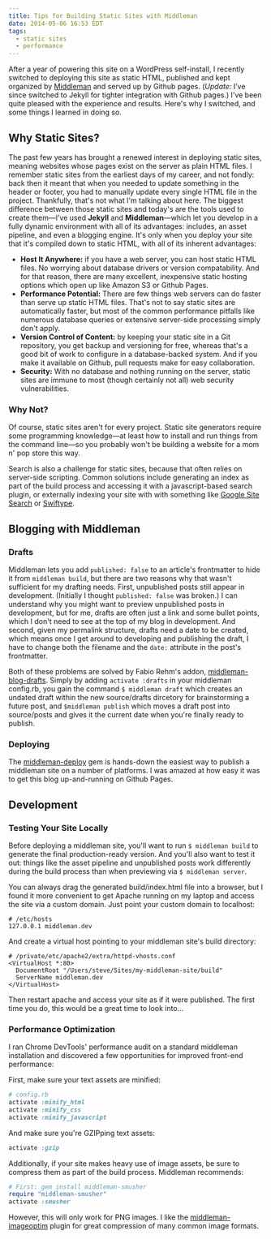 ```yaml
---
title: Tips for Building Static Sites with Middleman
date: 2014-05-06 16:53 EDT
tags:
  - static sites
  - performance
---
```


After a year of powering this site on a WordPress self-install, I recently switched to deploying this site as static HTML, published and kept organized by [Middleman](http://middlemanapp.com) and served up by Github pages. (*Update:* I’ve since switched to Jekyll for tighter integration with Github pages.) I’ve been quite pleased with the experience and results. Here's why I switched, and some things I learned in doing so.

<!--more-->

## Why Static Sites?

The past few years has brought a renewed interest in deploying static sites, meaning websites whose pages exist on the server as plain HTML files. I remember static sites from the earliest days of my career, and not fondly: back then it meant that when you needed to update something in the header or footer, you had to manually update every single HTML file in the project. Thankfully, that's not what I'm talking about here. The biggest difference between those static sites and today's are the tools used to create them—I’ve used **Jekyll** and **Middleman**—which let you develop in a fully dynamic environment with all of its advantages: includes, an asset pipeline, and even a blogging engine. It's only when you deploy your site that it's compiled down to static HTML, with all of its inherent advantages:

- **Host It Anywhere:** if you have a web server, you can host static HTML files. No worrying about database drivers or version compatability. And for that reason, there are many excellent, inexpensive static hosting options which open up like Amazon S3 or Github Pages.
- **Performance Potential:** There are few things web servers can do faster than serve up static HTML files. That's not to say static sites are automatically faster, but most of the common performance pitfalls like numerous database queries or extensive server-side processing simply don't apply.
- **Version Control of Content:** by keeping your static site in a Git repository, you get backup and versioning for free, whereas that's a good bit of work to configure in a database-backed system. And if you make it available on Github, pull requests make for easy collaboration.
- **Security:** With no database and nothing running on the server, static sites are immune to most (though certainly not all) web security vulnerabilities.

### Why Not?

Of course, static sites aren't for every project. Static site generators require some programming knowledge—at least how to install and run things from the command line—so you probably won't be building a website for a mom n' pop store this way.

Search is also a challenge for static sites, because that often relies on server-side scripting. Common solutions include generating an index as part of the build process and accessing it with a javascript-based search plugin, or externally indexing your site with with something like [Google Site Search](https://www.google.com/work/search/products/gss.html) or [Swiftype](https://swiftype.com/).

## Blogging with Middleman

### Drafts

Middleman lets you add `published: false` to an article's frontmatter to hide it from `middleman build`, but there are two reasons why that wasn't sufficient for my drafting needs. First, unpublished posts still appear in development. (Initially I thought `published: false` was broken.) I can understand why you might want to preview unpublished posts in development, but for me, drafts are often just a link and some bullet points, which I don't need to see at the top of my blog in development. And second, given my permalink structure, drafts need a date to be created, which means once I get around to developing and publishing the draft, I have to change both the filename and the `date:` attribute in the post's frontmatter.

Both of these problems are solved by Fabio Rehm's addon, [middleman-blog-drafts](https://github.com/fgrehm/middleman-blog-drafts). Simply by adding `activate :drafts` in your middleman config.rb, you gain the command `$ middleman draft` which creates an undated draft within the new source/drafts dircetory for brainstorming a future post, and `$middleman publish` which moves a draft post into source/posts and gives it the current date when you're finally ready to publish.

### Deploying

The [middleman-deploy](https://github.com/karlfreeman/middleman-deploy) gem is hands-down the easiest way to publish a middleman site on a number of platforms. I was amazed at how easy it was to get this blog up-and-running on Github Pages.

## Development

### Testing Your Site Locally

Before deploying a middleman site, you'll want to run `$ middleman build` to generate the final production-ready version. And you'll also want to test it out: things like the asset pipeline and unpublished posts work differently during the build process than when previewing via `$ middleman server`.

You can always drag the generated build/index.html file into a browser, but I found it more convenient to get Apache running on my laptop and access the site via a custom domain. Just point your custom domain to localhost:

    # /etc/hosts
    127.0.0.1 middleman.dev

And create a virtual host pointing to your middleman site's build directory:

    # /private/etc/apache2/extra/httpd-vhosts.conf
    <VirtualHost *:80>
      DocumentRoot "/Users/steve/Sites/my-middleman-site/build"
      ServerName middleman.dev
    </VirtualHost>

Then restart apache and access your site as if it were published. The first time you do, this would be a great time to look into...

### Performance Optimization

I ran Chrome DevTools' performance audit on a standard middleman installation and discovered a few opportunities for improved front-end performance:

First, make sure your text assets are minified:

```ruby
# config.rb
activate :minify_html
activate :minify_css
activate :minify_javascript
```

And make sure you're GZIPping text assets:

```ruby
activate :gzip
```

Additionally, if your site makes heavy use of image assets, be sure to compress them as part of the build process. Middleman recommends:

```ruby
# First: gem install middleman-smusher
require "middleman-smusher"
activate :smusher
```

However, this will only work for PNG images. I like the [middleman-imageoptim](https://github.com/plasticine/middleman-imageoptim) plugin for great compression of many common image formats.

